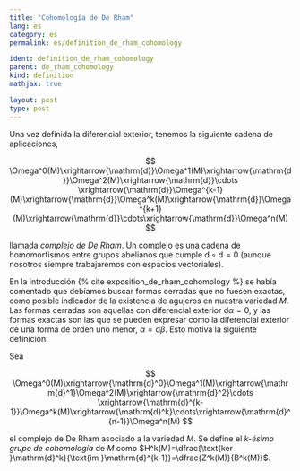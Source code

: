 ```yaml
---
title: "Cohomología de De Rham"
lang: es
category: es
permalink: es/definition_de_rham_cohomology

ident: definition_de_rham_cohomology
parent: de_rham_cohomology
kind: definition
mathjax: true

layout: post
type: post
---
```



Una vez definida la diferencial exterior, tenemos la siguiente cadena de aplicaciones,

$$
\Omega^0(M)\xrightarrow{\mathrm{d}}\Omega^1(M)\xrightarrow{\mathrm{d}}\Omega^2(M)\xrightarrow{\mathrm{d}}\cdots \xrightarrow{\mathrm{d}}\Omega^{k-1}(M)\xrightarrow{\mathrm{d}}\Omega^k(M)\xrightarrow{\mathrm{d}}\Omega^{k+1}(M)\xrightarrow{\mathrm{d}}\cdots\xrightarrow{\mathrm{d}}\Omega^n(M)
$$

llamada <i>complejo de De Rham</i>. Un complejo es una cadena de homomorfismos entre grupos abelianos que cumple $\mathrm{d}\circ\mathrm{d}=0$ (aunque nosotros siempre trabajaremos con espacios vectoriales).

En la introducción {% cite exposition_de_rham_cohomology %} se había comentado que debíamos buscar formas cerradas que no fuesen exactas, como posible indicador de la existencia de agujeros en nuestra variedad $M$. Las formas cerradas son aquellas con diferencial exterior $\mathrm{d} \alpha=0$, y las formas exactas son las que se pueden expresar como la diferencial exterior de una forma de orden uno menor, $\alpha=\mathrm{d} \beta$. Esto motiva la siguiente definición:

Sea

$$
\Omega^0(M)\xrightarrow{\mathrm{d}^0}\Omega^1(M)\xrightarrow{\mathrm{d}^1}\Omega^2(M)\xrightarrow{\mathrm{d}^2}\cdots \xrightarrow{\mathrm{d}^{k-1}}\Omega^k(M)\xrightarrow{\mathrm{d}^k}\cdots\xrightarrow{\mathrm{d}^{n-1}}\Omega^n(M)
$$

el complejo de De Rham asociado a la variedad $M$. Se define el <i>$k$-ésimo grupo de cohomología</i> de $M$ como $H^k(M)=\dfrac{\text{ker }\mathrm{d}^k}{\text{im }\mathrm{d}^{k-1}}=\dfrac{Z^k(M)}{B^k(M)}$.


